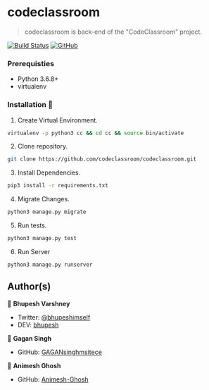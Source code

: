 # codeclassroom

> codeclassroom is back-end of the "CodeClassroom" project.

[![Build Status](https://travis-ci.org/codeclassroom/codeclassroom.svg?branch=master)](https://travis-ci.org/codeclassroom/codeclassroom)
[![GitHub](https://img.shields.io/github/license/codeclassroom/codeclassroom)](https://github.com/codeclassroom/codeclassroom/blob/master/LICENSE)

### Prerequisties
- Python 3.6.8+
- virtualenv

### Installation 🔮

1. Create Virtual Environment.
```bash
virtualenv -p python3 cc && cd cc && source bin/activate
```
2. Clone repository.
```bash
git clone https://github.com/codeclassroom/codeclassroom.git
```
3. Install Dependencies.
```bash
pip3 install -r requirements.txt
```
4. Migrate Changes.
```bash
python3 manage.py migrate
```
5. Run tests.
```bash
python3 manage.py test
```
6. Run Server
```bash
python3 manage.py runserver
```


## Author(s)

👥 **Bhupesh Varshney**

- Twitter: [@bhupeshimself](https://twitter.com/bhupeshimself)
- DEV: [bhupesh](https://dev.to/bhupesh)

👥 **Gagan Singh**

- GitHub: [GAGANsinghmsitece](https://github.com/GAGANsinghmsitece)

👥 **Animesh Ghosh**

- GitHub: [Animesh-Ghosh](https://github.com/Animesh-Ghosh)
